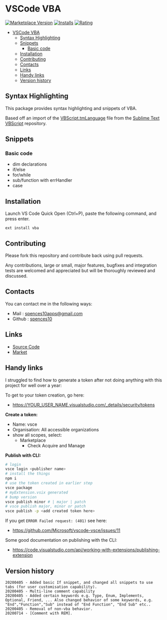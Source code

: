 # VSCode VBA

[![Marketplace Version](https://vsmarketplacebadge.apphb.com/version/spences10.vba.svg)](https://marketplace.visualstudio.com/items?itemName=spences10.vba)
[![Installs](https://vsmarketplacebadge.apphb.com/installs/spences10.vba.svg)](https://marketplace.visualstudio.com/items?itemName=spences10.vba)
[![Rating](https://vsmarketplacebadge.apphb.com/rating/spences10.vba.svg)](https://marketplace.visualstudio.com/items?itemName=spences10.vba)

<!-- TOC depthFrom:2 -->

- [VSCode VBA](#vscode-vba)
  - [Syntax Highlighting](#syntax-highlighting)
  - [Snippets](#snippets)
    - [Basic code](#basic-code)
  - [Installation](#installation)
  - [Contributing](#contributing)
  - [Contacts](#contacts)
  - [Links](#links)
  - [Handy links](#handy-links)
  - [Version history](#version-history)

<!-- /TOC -->

## Syntax Highlighting

This package provides syntax highlighting and snippets of VBA.

Based off an import of the [VBScript.tmLanguage] file from the
[Sublime Text VBScript] repository.

## Snippets

### Basic code

- dim declarations
- if/else
- for/while
- sub/function with errHandler
- case

## Installation

Launch VS Code Quick Open (Ctrl+P), paste the following command, and
press enter.

```
ext install vba
```

## Contributing

Please fork this repository and contribute back using pull requests.

Any contributions, large or small, major features, bugfixes and
integration tests are welcomed and appreciated but will be thoroughly
reviewed and discussed.

## Contacts

You can contact me in the following ways:

- Mail : [spences10apps@gmail.com]
- Github : [spences10]

## Links

- [Source Code]
- [Market]

## Handy links

I struggled to find how to generate a token after not doing anything
with this project for well over a year:

To get to your token creation, go here:

- https://YOUR_USER_NAME.visualstudio.com/_details/security/tokens

**Create a token:**

- Name: vsce
- Organisation: All accessible organizations
- show all scopes, select:
  - Marketplace
    - Check Acquire and Manage

**Publish with CLI:**

```bash
# login
vsce login <publisher name>
# install the things
npm i
# use the token created in earlier step
vsce package
# myExtension.vsix generated
# bump version
vsce publish minor # | major | patch
# vsce publish major, minor or patch
vsce publish -p <add created token here>
```

If you get `ERROR Failed request: (401)` see here:

- https://github.com/Microsoft/vscode-vsce/issues/11

Some good documentation on publishing with the CLI:

- https://code.visualstudio.com/api/working-with-extensions/publishing-extension

## Version history

```
20200405 - Added basic If snippet, and changed all snippets to use tabs (for user customisation capability).
20200405 - Multi-line comment capability
20200405 - Added certain keywords e.g. Type, Enum, Implements, Optional, Friend, ... Also changed behavior of some keywords, e.g. "End","Function","Sub" instead of "End Function", "End Sub" etc..
20200405 - Removal of non-vba behavior.
20200714 - [Comment with REM].
```

<!-- Links -->

[comment with rem]: https://github.com/spences10/vscode-vba/pull/13
[vbscript.tmlanguage]:
  https://github.com/SublimeText/VBScript/blob/master/VBScript.tmLanguage
[sublime text vbscript]: https://github.com/SublimeText/VBScript
[spences10apps@gmail.com]: mailto:spences10apps@gmail.com
[spences10]: https://github.com/spences10
[source code]: https://github.com/spences10/vscode-vba
[market]:
  https://marketplace.visualstudio.com/items?itemName=spences10.VBA
